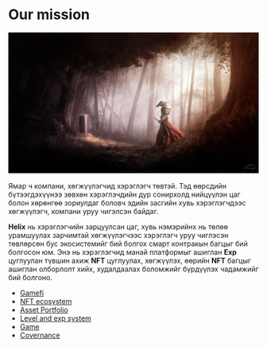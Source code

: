 # Our mission

![banner zurag oruulna](../.gitbook/assets/wp6177681.jpg)

Ямар ч компани, хөгжүүлэгчид хэрэглэгч төвтэй. Тэд өөрсдийн бүтээгдэхүүнээ зөвхөн хэрэглэчдийн дур сонирхолд нийцүүлэн цаг болон хөрөнгөө зориулдаг боловч эдийн засгийн хувь хэрэглэгчдээс хөгжүүлэгч, компани уруу чигэлсэн байдаг.

**Helix** нь хэрэглэгчийн зарцуулсан цаг, хувь нэмэрийнх нь төлөө урамшуулах зарчимтай хөгжүүлэгчээс хэрэглэгч уруу чиглэсэн төвлөрсөн бус экосистемийг бий болгох смарт контракын багцыг бий болгосон юм. Энэ нь хэрэглэгчид манай платформыг ашиглан **Exp** цуглуулан түвшин ахиж  **NFT** цуглуулах, хөгжүүлэх, өөрийн **NFT** багцыг ашиглан олборлолт хийх, худалдаалах боломжийг бүрдүүлэх чадамжийг бий болгоно.

* [Gamefi](gamefi/)
* [NFT ecosystem](nft-ecosystem/)
* [Asset Portfolio](asset-portfolio.md)
* [Level and exp system](level-and-exp-system/)
* [Game](game/)
* [Covernance](../community/governance.md)

## 

